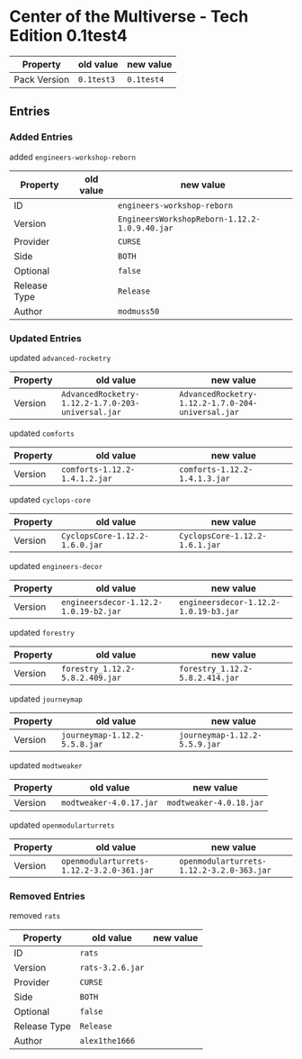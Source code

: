 # Center of the Multiverse - Tech Edition 0.1test4

Property | old value | new value
---|---|---
Pack Version | `0.1test3` | `0.1test4`


## Entries

### Added Entries

added `engineers-workshop-reborn`

Property | old value | new value
---|---|---
ID |  | `engineers-workshop-reborn`
Version |  | `EngineersWorkshopReborn-1.12.2-1.0.9.40.jar`
Provider |  | `CURSE`
Side |  | `BOTH`
Optional |  | `false`
Release Type |  | `Release`
Author |  | `modmuss50`



### Updated Entries

updated `advanced-rocketry`

Property | old value | new value
---|---|---
Version | `AdvancedRocketry-1.12.2-1.7.0-203-universal.jar` | `AdvancedRocketry-1.12.2-1.7.0-204-universal.jar`



updated `comforts`

Property | old value | new value
---|---|---
Version | `comforts-1.12.2-1.4.1.2.jar` | `comforts-1.12.2-1.4.1.3.jar`



updated `cyclops-core`

Property | old value | new value
---|---|---
Version | `CyclopsCore-1.12.2-1.6.0.jar` | `CyclopsCore-1.12.2-1.6.1.jar`



updated `engineers-decor`

Property | old value | new value
---|---|---
Version | `engineersdecor-1.12.2-1.0.19-b2.jar` | `engineersdecor-1.12.2-1.0.19-b3.jar`



updated `forestry`

Property | old value | new value
---|---|---
Version | `forestry_1.12.2-5.8.2.409.jar` | `forestry_1.12.2-5.8.2.414.jar`



updated `journeymap`

Property | old value | new value
---|---|---
Version | `journeymap-1.12.2-5.5.8.jar` | `journeymap-1.12.2-5.5.9.jar`



updated `modtweaker`

Property | old value | new value
---|---|---
Version | `modtweaker-4.0.17.jar` | `modtweaker-4.0.18.jar`



updated `openmodularturrets`

Property | old value | new value
---|---|---
Version | `openmodularturrets-1.12.2-3.2.0-361.jar` | `openmodularturrets-1.12.2-3.2.0-363.jar`



### Removed Entries

removed `rats`

Property | old value | new value
---|---|---
ID | `rats` | 
Version | `rats-3.2.6.jar` | 
Provider | `CURSE` | 
Side | `BOTH` | 
Optional | `false` | 
Release Type | `Release` | 
Author | `alex1the1666` | 






